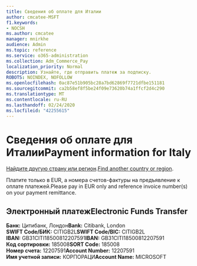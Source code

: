 ```yaml
---
title: Сведения об оплате для Италии
author: cmcatee-MSFT
f1.keywords:
- NOCSH
ms.author: cmcatee
manager: mnirkhe
audience: Admin
ms.topic: reference
ms.service: o365-administration
ms.collection: Adm_Commerce_Pay
localization_priority: Normal
description: Узнайте, где отправить платеж за подписку.
ROBOTS: NOINDEX, NOFOLLOW
ms.openlocfilehash: 0ac87e51b905bc28a7bd62869f7721dfbe151181
ms.sourcegitcommit: ca2b58ef8f5be24f09e73620b74a1ffcf2d4c290
ms.translationtype: MT
ms.contentlocale: ru-RU
ms.lasthandoff: 02/24/2020
ms.locfileid: "42255615"
---
```

# <a name="payment-information-for-italy"></a><span data-ttu-id="ede63-103">Сведения об оплате для Италии</span><span class="sxs-lookup"><span data-stu-id="ede63-103">Payment information for Italy</span></span>

<span data-ttu-id="ede63-104">[Найдите другую страну или регион](../billing-and-payments/pay-for-your-subscription.md).</span><span class="sxs-lookup"><span data-stu-id="ede63-104">[Find another country or region](../billing-and-payments/pay-for-your-subscription.md).</span></span>

<span data-ttu-id="ede63-105">Платите только в EUR, а номера счетов-фактуры на предъявление к оплате платежей.</span><span class="sxs-lookup"><span data-stu-id="ede63-105">Please pay in EUR only and reference invoice number(s) on your payment remittance.</span></span>

## <a name="electronic-funds-transfer"></a><span data-ttu-id="ede63-106">Электронный платеж</span><span class="sxs-lookup"><span data-stu-id="ede63-106">Electronic Funds Transfer</span></span>

<span data-ttu-id="ede63-107">**Банк:** Цитибанк, Лондон</span><span class="sxs-lookup"><span data-stu-id="ede63-107">**Bank:** Citibank, London</span></span>  
<span data-ttu-id="ede63-108">**SWIFT Code/БИК:** CITIGB2L</span><span class="sxs-lookup"><span data-stu-id="ede63-108">**SWIFT Code/BIC:** CITIGB2L</span></span>  
<span data-ttu-id="ede63-109">**IBAN:** GB31CITI18500812207591</span><span class="sxs-lookup"><span data-stu-id="ede63-109">**IBAN:** GB31CITI18500812207591</span></span>  
<span data-ttu-id="ede63-110">**Код сортировки:** 185008</span><span class="sxs-lookup"><span data-stu-id="ede63-110">**SORT Code:** 185008</span></span>  
<span data-ttu-id="ede63-111">**Номер счета:** 12207591</span><span class="sxs-lookup"><span data-stu-id="ede63-111">**Account Number:** 12207591</span></span>  
<span data-ttu-id="ede63-112">**Имя учетной записи:** КОРПОРАЦИ</span><span class="sxs-lookup"><span data-stu-id="ede63-112">**Account Name:** MICROSOFT</span></span>  